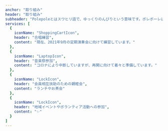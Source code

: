 ```yaml
---
anchor: "取り組み"
header: "取り組み"
subheader: "Polepoleとはスワヒリ語で、ゆっくりのんびりという意味です。ポレポーレは、互いに信頼し合いながら、ゆっくりのんびり、次のような活動に取り組んでいます"
services: [
  {
    iconName: "ShoppingCartIcon",
    header: "合唱練習",
    content: "現在、2021年9月の定期演奏会に向けて練習しています。"
  },
  {
    iconName: "LaptopIcon",
    header: "音楽祭参加",
    content: "コロナにより中断していますが、再開に向けて着々と準備しています。"
  },
  {
    iconName: "LockIcon",
    header: "会員相互扶助のための親睦会",
    content: "ランチやお茶会"
  },
  {
    iconName: "LockIcon",
    header: "地域イベントやボランティア活動への参加",
    content: "✨"
  }
]
---
```

